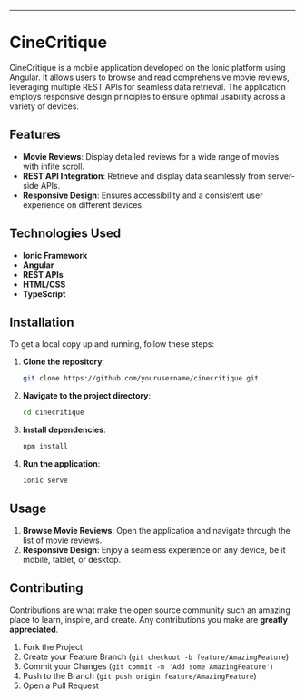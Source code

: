 ---

# CineCritique

CineCritique is a mobile application developed on the Ionic platform using Angular. It allows users to browse and read comprehensive movie reviews, leveraging multiple REST APIs for seamless data retrieval. The application employs responsive design principles to ensure optimal usability across a variety of devices.

## Features

- **Movie Reviews**: Display detailed reviews for a wide range of movies with infite scroll.
- **REST API Integration**: Retrieve and display data seamlessly from server-side APIs.
- **Responsive Design**: Ensures accessibility and a consistent user experience on different devices.

## Technologies Used

- **Ionic Framework**
- **Angular**
- **REST APIs**
- **HTML/CSS**
- **TypeScript**

## Installation

To get a local copy up and running, follow these steps:

1. **Clone the repository**:
   ```sh
   git clone https://github.com/yourusername/cinecritique.git
   ```

2. **Navigate to the project directory**:
   ```sh
   cd cinecritique
   ```

3. **Install dependencies**:
   ```sh
   npm install
   ```

4. **Run the application**:
   ```sh
   ionic serve
   ```

## Usage

1. **Browse Movie Reviews**: Open the application and navigate through the list of movie reviews.
2. **Responsive Design**: Enjoy a seamless experience on any device, be it mobile, tablet, or desktop.

## Contributing

Contributions are what make the open source community such an amazing place to learn, inspire, and create. Any contributions you make are **greatly appreciated**.

1. Fork the Project
2. Create your Feature Branch (`git checkout -b feature/AmazingFeature`)
3. Commit your Changes (`git commit -m 'Add some AmazingFeature'`)
4. Push to the Branch (`git push origin feature/AmazingFeature`)
5. Open a Pull Request
